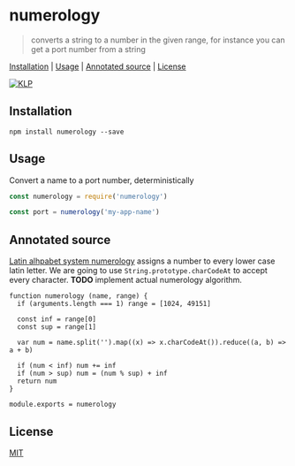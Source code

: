 # numerology

> converts a string to a number in the given range, for instance you can get a port number from a string

[Installation](#installation) |
[Usage](#usage) |
[Annotated source](#annotated-source) |
[License](#license)

[![KLP](https://img.shields.io/badge/kiss-literate-orange.svg)](http://g14n.info/kiss-literate-programming)

## Installation

```
npm install numerology --save
```

## Usage

Convert a name to a port number, deterministically

```javascript
const numerology = require('numerology')

const port = numerology('my-app-name')
```

## Annotated source

[Latin alhpabet system numerology](https://en.wikipedia.org/wiki/Numerology#Latin_alphabet_systems) assigns a number to every lower case latin letter.
We are going to use `String.prototype.charCodeAt` to accept every character.
**TODO** implement actual numerology algorithm.

    function numerology (name, range) {
      if (arguments.length === 1) range = [1024, 49151]

      const inf = range[0]
      const sup = range[1]

      var num = name.split('').map((x) => x.charCodeAt()).reduce((a, b) => a + b)

      if (num < inf) num += inf
      if (num > sup) num = (num % sup) + inf
      return num
    }

    module.exports = numerology

## License

[MIT](http://g14n.info/mit-license)

[KLP]: http://g14n.info/kiss-literate-programming "KISS Literate Programming"
